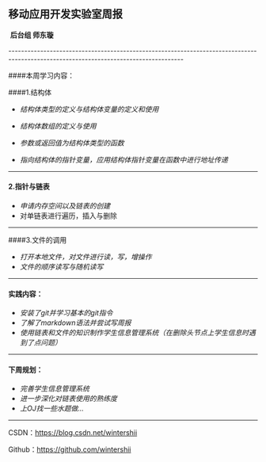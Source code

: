   ##                                                         移动应用开发实验室周报 

​                                                                     **后台组    师东璇**

​     -------------------------------------------------------------------------------------------------------------------------------------

####本周学习内容：

####1.结构体

- *结构体类型的定义与结构体变量的定义和使用*

- *结构体数组的定义与使用*

- *参数或返回值为结构体类型的函数*

- *指向结构体的指针变量，应用结构体指针变量在函数中进行地址传递*

-------------------------------------------------------------------------------------------------------------------------------------

#### 2.指针与链表

- *申请内存空间以及链表的创建*
- 对单链表进行遍历，插入与删除

-------------------------------------------------------------------------------------------------------------------------------------

####3.文件的调用

- *打开本地文件，对文件进行读，写，增操作*
- *文件的顺序读写与随机读写*


---------------------------------------------------------------------------------------------------------------------------------------------

#### 实践内容：

- *安装了git并学习基本的git指令*
- *了解了markdown语法并尝试写周报*
- *使用链表和文件的知识制作学生信息管理系统（在删除头节点上学生信息时遇到了点问题）*

---------------------------------------------------------------------------------------------------------------------------------------------

#### 下周规划：

- *完善学生信息管理系统*
- *进一步深化对链表使用的熟练度*
- *上OJ找一些水题做...*

---------------------------------------------------------------------------------------------------------------------------------------------

CSDN：https://blog.csdn.net/wintershii

Github：https://github.com/wintershii